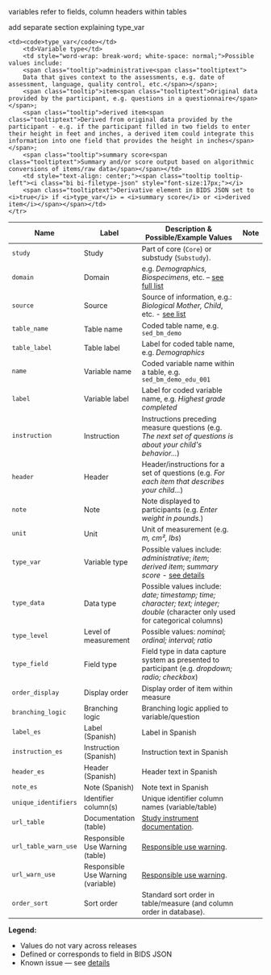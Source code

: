 variables refer to fields, column headers within tables

add separate section explaining type_var

```
<td><code>type_var</code></td>
    <td>Variable type</td>
    <td style="word-wrap: break-word; white-space: normal;">Possible values include: 
    <span class="tooltip">administrative<span class="tooltiptext">
    Data that gives context to the assessments, e.g. date of assessment, language, quality control, etc.</span></span>;
    <span class="tooltip">item<span class="tooltiptext">Original data provided by the participant, e.g. questions in a questionnaire</span></span>; 
    <span class="tooltip">derived item<span class="tooltiptext">Derived from original data provided by the participant - e.g. if the participant filled in two fields to enter their height in feet and inches, a derived item could integrate this information into one field that provides the height in inches</span></span>; 
    <span class="tooltip">summary score<span class="tooltiptext">Summary and/or score output based on algorithmic conversions of items/raw data</span></span></td>
    <td style="text-align: center;"><span class="tooltip tooltip-left"><i class="bi bi-filetype-json" style="font-size:17px;"></i>
    <span class="tooltiptext">Derivative element in BIDS JSON set to <i>true</i> if <i>type_var</i> = <i>summary score</i> or <i>derived item</i></span></span></td>
</tr>
```


<table class="compact-table" style="font-size: 14px;">
<thead>
<tr>
  <th style="width: 15%;">Name</th>
  <th style="width: 20%;">Label</th>
  <th>Description & Possible/Example Values</th>
  <th style="width: 3%; text-align:center;">Note</th>
</tr>
</thead>
<tbody>
<!-- CORE METADATA -->
<tr>
  <td><code>study</code></td>
  <td>Study</td>
  <td style="word-wrap: break-word; white-space: normal;">Part of core (<code>Core</code>) or substudy (<code>Substudy</code>).</td>
  <td></td>
</tr>
<tr>
  <td><code>domain</code></td>
  <td>Domain</td>
  <td style="word-wrap: break-word; white-space: normal;">e.g. <i>Demographics, Biospecimens</i>, etc. – <a href="#domain-source-values">see full list</a></td>
  <td></td>
</tr>
<tr>
  <td><code>source</code></td>
  <td>Source</td>
  <td style="word-wrap: break-word; white-space: normal;">Source of information, e.g.: <i>Biological Mother, Child</i>, etc. - <a href="#domain-source-values">see list</a></td>
  <td></td>
</tr>
<!-- TABLE STRUCTURE -->
<tr>
  <td><code>table_name</code></td>
  <td>Table name</td>
  <td style="word-wrap: break-word; white-space: normal;">Coded table name, e.g. <code>sed_bm_demo</code></td>
  <td style="text-align:center;"><i class="fa-solid fa-lock"></i></td>
</tr>
<tr>
  <td><code>table_label</code></td>
  <td>Table label</td>
  <td style="word-wrap: break-word; white-space: normal;">Label for coded table name, e.g. <i>Demographics</i></td>
  <td style="text-align:center;"><i class="bi bi-filetype-json"></i></td>
</tr>
<!-- VARIABLE METADATA -->
<tr>
  <td><code>name</code></td>
  <td>Variable name</td>
  <td style="word-wrap: break-word; white-space: normal;">Coded variable name within a table, e.g. <code>sed_bm_demo_edu_001</code></td>
  <td style="text-align:center;"><i class="fa-solid fa-lock"></i></td>
</tr>
<tr>
  <td><code>label</code></td>
  <td>Variable label</td>
  <td style="word-wrap: break-word; white-space: normal;">Label for coded variable name, e.g. <i>Highest grade completed</i></td>
  <td style="text-align:center;"><i class="bi bi-filetype-json"></i></td>
</tr>
<tr>
  <td><code>instruction</code></td>
  <td>Instruction</td>
  <td style="word-wrap: break-word; white-space: normal;">Instructions preceding measure questions (e.g. <i>The next set of questions is about your child's behavior...</i>)</td>
  <td style="text-align:center;"><i class="fas fa-exclamation-triangle" style="color:orange;"></i></td>
</tr>
<tr>
  <td><code>header</code></td>
  <td>Header</td>
  <td style="word-wrap: break-word; white-space: normal;">Header/instructions for a set of questions (e.g. <i>For each item that describes your child...</i>)</td>
  <td></td>
</tr>
<tr>
  <td><code>note</code></td>
  <td>Note</td>
  <td style="word-wrap: break-word; white-space: normal;">Note displayed to participants (e.g. <i>Enter weight in pounds.</i>)</td>
  <td></td>
</tr>
<tr>
  <td><code>unit</code></td>
  <td>Unit</td>
  <td style="word-wrap: break-word; white-space: normal;">Unit of measurement (e.g. <i>m, cm², lbs</i>)</td>
  <td style="text-align:center;"><i class="bi bi-filetype-json"></i></td>
</tr>

<!-- VARIABLE TYPES -->
<tr>
  <td><code>type_var</code></td>
  <td>Variable type</td>
  <td style="word-wrap: break-word; white-space: normal;">Possible values include: <i>administrative</i>; <i>item</i>; <i>derived item</i>; <i>summary score</i> - <a href="">see details</a></td>
  <td style="text-align:center;"><i class="bi bi-filetype-json"></i></td>
</tr>
<tr>
  <td><code>type_data</code></td>
  <td>Data type</td>
  <td style="word-wrap: break-word; white-space: normal;">Possible values include: <i>date; timestamp; time; character; text; integer; double</i> (character only used for categorical columns)</td>
  <td style="text-align:center;"><i class="fa-solid fa-lock"></i></td>
</tr>
<tr>
  <td><code>type_level</code></td>
  <td style="word-wrap: break-word; white-space: normal;">Level of measurement</td>
  <td style="word-wrap: break-word; white-space: normal;">Possible values: <i>nominal; ordinal; interval; ratio</i></td>
  <td></td>
</tr>
<tr>
  <td><code>type_field</code></td>
  <td>Field type</td>
  <td style="word-wrap: break-word; white-space: normal;">Field type in data capture system as presented to participant (e.g. <i>dropdown; radio; checkbox</i>)</td>
  <td></td>
</tr>
<!-- DISPLAY PROPERTIES -->
<tr>
  <td><code>order_display</code></td>
  <td>Display order</td>
  <td style="word-wrap: break-word; white-space: normal;">Display order of item within measure</td>
  <td></td>
</tr>
<tr>
  <td><code>branching_logic</code></td>
  <td>Branching logic</td>
  <td style="word-wrap: break-word; white-space: normal;">Branching logic applied to variable/question</td>
  <td></td>
</tr>
<tr>
  <td><code>label_es</code></td>
  <td>Label (Spanish)</td>
  <td>Label in Spanish</td>
  <td></td>
</tr>
<tr>
  <td><code>instruction_es</code></td>
  <td>Instruction (Spanish)</td>
  <td style="word-wrap: break-word; white-space: normal;">Instruction text in Spanish</td>
  <td></td>
</tr>
<tr>
  <td><code>header_es</code></td>
  <td>Header (Spanish)</td>
  <td>Header text in Spanish</td>
  <td></td>
</tr>
<tr>
  <td><code>note_es</code></td>
  <td>Note (Spanish)</td>
  <td>Note text in Spanish</td>
  <td></td>
</tr>

<!-- IDENTIFIERS & LINKS -->
<tr>
  <td><code>unique_identifiers</code></td>
  <td>Identifier column(s)</td>
  <td style="word-wrap: break-word; white-space: normal;">Unique identifier column names (variable/table)</td>
  <td style="text-align:center;"><i class="fa-solid fa-lock"></i></td>
</tr>
<tr>
  <td><code>url_table</code></td>
  <td>Documentation (table)</td>
  <td style="word-wrap: break-word; white-space: normal;"><a href="../../instruments" target="_blank">Study instrument documentation</a>.</td>
  <td></td>
</tr>
<tr>
  <td><code>url_table_warn_use</code></td>
  <td>Responsible Use Warning (table)</td>
  <td style="word-wrap: break-word; white-space: normal;"><a href="../resp_data_use/#warnings" target="_blank">Responsible use warning</a>.</td>
  <td></td>
</tr>
<tr>
  <td><code>url_warn_use</code></td>
  <td>Responsible Use Warning (variable)</td>
  <td style="word-wrap: break-word; white-space: normal;"><a href="../resp_data_use/#warnings" target="_blank">Responsible use warning</a>.</td>
  <td></td>
</tr>
<tr>
  <td><code>order_sort</code></td>
  <td>Sort order</td>
  <td style="word-wrap: break-word; white-space: normal;">Standard sort order in table/measure (and column order in database).</td>
  <td></td>
</tr>
</tbody>
</table>

<!-- LEGEND -->
<div class="table-legend">
  <p><strong>Legend:</strong></p>
  <ul>
    <li><i class="fa-solid fa-lock"></i> Values do not vary across releases</li>
    <li><i class="bi bi-filetype-json"></i> Defined or corresponds to field in BIDS JSON</li>
    <li><i class="fas fa-exclamation-triangle" style="color:orange;"></i> Known issue — see <a href="../../changelog/knownissues/#instruction-metadata-read-carefully">details</a></li>
  </ul>
</div>


